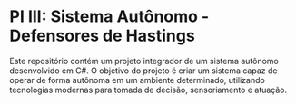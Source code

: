 # PI III: Sistema Autônomo - Defensores de Hastings
Este repositório contém um projeto integrador de um sistema autônomo desenvolvido em C#. O objetivo do projeto é criar um sistema capaz de operar de forma autônoma em um ambiente determinado, utilizando tecnologias modernas para tomada de decisão, sensoriamento e atuação.
